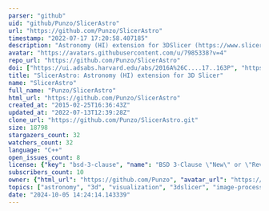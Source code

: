 ```yaml
---
parser: "github"
uid: "github/Punzo/SlicerAstro"
url: "https://github.com/Punzo/SlicerAstro"
timestamp: "2022-07-17 17:20:58.407185"
description: "Astronomy (HI) extension for 3DSlicer (https://www.slicer.org/)"
avatar: "https://avatars.githubusercontent.com/u/7985338?v=4"
repo_url: "https://github.com/Punzo/SlicerAstro"
doi: ["https://ui.adsabs.harvard.edu/abs/2016A%26C....17..163P", "https://ui.adsabs.harvard.edu/abs/2017A%26C....19...45P", "https://ui.adsabs.harvard.edu/abs/2016ascl.soft11021P/abstract"]
title: "SlicerAstro: Astronomy (HI) extension for 3D Slicer"
name: "SlicerAstro"
full_name: "Punzo/SlicerAstro"
html_url: "https://github.com/Punzo/SlicerAstro"
created_at: "2015-02-25T16:36:43Z"
updated_at: "2022-07-13T12:39:28Z"
clone_url: "https://github.com/Punzo/SlicerAstro.git"
size: 18798
stargazers_count: 32
watchers_count: 32
language: "C++"
open_issues_count: 8
license: {"key": "bsd-3-clause", "name": "BSD 3-Clause \"New\" or \"Revised\" License", "spdx_id": "BSD-3-Clause", "url": "https://api.github.com/licenses/bsd-3-clause", "node_id": "MDc6TGljZW5zZTU="}
subscribers_count: 10
owner: {"html_url": "https://github.com/Punzo", "avatar_url": "https://avatars.githubusercontent.com/u/7985338?v=4", "login": "Punzo", "type": "User"}
topics: ["astronomy", "3d", "visualization", "3dslicer", "image-processing", "visual-analytics", "c-plus-plus"]
date: "2024-10-05 14:24:14.143339"
---
```

